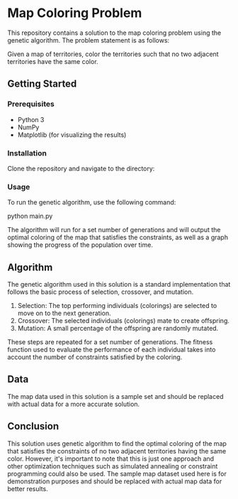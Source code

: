 # Map Coloring Problem

This repository contains a solution to the map coloring problem using the genetic algorithm. The problem statement is as follows:

Given a map of territories, color the territories such that no two adjacent territories have the same color.

## Getting Started

### Prerequisites

- Python 3
- NumPy
- Matplotlib (for visualizing the results)

### Installation

Clone the repository and navigate to the directory:


### Usage

To run the genetic algorithm, use the following command:

python main.py


The algorithm will run for a set number of generations and will output the optimal coloring of the map that satisfies the constraints, as well as a graph showing the progress of the population over time.

## Algorithm

The genetic algorithm used in this solution is a standard implementation that follows the basic process of selection, crossover, and mutation.

1. Selection: The top performing individuals (colorings) are selected to move on to the next generation.
2. Crossover: The selected individuals (colorings) mate to create offspring.
3. Mutation: A small percentage of the offspring are randomly mutated.

These steps are repeated for a set number of generations. The fitness function used to evaluate the performance of each individual takes into account the number of constraints satisfied by the coloring.

## Data

The map data used in this solution is a sample set and should be replaced with actual data for a more accurate solution.

## Conclusion

This solution uses genetic algorithm to find the optimal coloring of the map that satisfies the constraints of no two adjacent territories having the same color. However, it's important to note that this is just one approach and other optimization techniques such as simulated annealing or constraint programming could also be used. The sample map dataset used here is for demonstration purposes and should be replaced with actual map data for better results.
